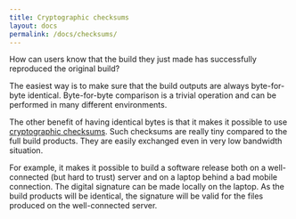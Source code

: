 ```yaml
---
title: Cryptographic checksums
layout: docs
permalink: /docs/checksums/
---
```


How can users know that the build they just made has successfully
reproduced the original build?

The easiest way is to make sure that the build outputs are always
byte-for-byte identical. Byte-for-byte comparison is a trivial operation
and can be performed in many different environments.

The other benefit of having identical bytes is that it makes it possible to
use [cryptographic
checksums](https://en.wikipedia.org/wiki/Cryptographic_hash_function).
Such checksums are really tiny compared to the full build products. They
are easily exchanged even in very low bandwidth situation.

For example, it makes it possible to build a software release both on a
well-connected (but hard to trust) server and on a laptop behind a bad
mobile connection. The digital signature can be made locally on the
laptop. As the build products will be identical, the signature will be
valid for the files produced on the well-connected server.
